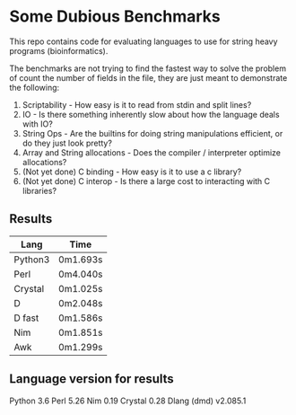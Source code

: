 # Some Dubious Benchmarks

This repo contains code for evaluating languages to use for string heavy programs (bioinformatics).

The benchmarks are not trying to find the fastest way to solve the problem of count the number of fields in the file, they are just meant to demonstrate the following:

1. Scriptability - How easy is it to read from stdin and split lines?
2. IO - Is there something inherently slow about how the language deals with IO?
3. String Ops - Are the builtins for doing string manipulations efficient, or do they just look pretty?
4. Array and String allocations - Does the compiler / interpreter optimize allocations? 
5. (Not yet done) C binding - How easy is it to use a c library?
6. (Not yet done) C interop - Is there a large cost to interacting with C libraries?

## Results

Lang | Time
---|---
Python3 | 0m1.693s
Perl | 0m4.040s
Crystal | 0m1.025s
D | 0m2.048s
D fast | 0m1.586s
Nim | 0m1.851s
Awk | 0m1.299s

## Language version for results

Python 3.6
Perl 5.26
Nim 0.19
Crystal 0.28
Dlang (dmd) v2.085.1

